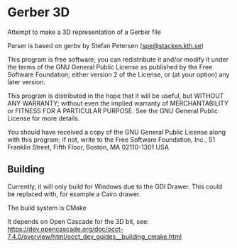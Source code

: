 # Gerber 3D

Attempt to make a 3D representation of a Gerber file

Parser is based on gerbv by Stefan Petersen (spe@stacken.kth.se)

This program is free software; you can redistribute it and/or modify
it under the terms of the GNU General Public License as published by
the Free Software Foundation; either version 2 of the License, or
(at your option) any later version.

This program is distributed in the hope that it will be useful,
but WITHOUT ANY WARRANTY; without even the implied warranty of
MERCHANTABILITY or FITNESS FOR A PARTICULAR PURPOSE.  See the
GNU General Public License for more details.

You should have received a copy of the GNU General Public License
along with this program; if not, write to the Free Software
Foundation, Inc., 51 Franklin Street, Fifth Floor, Boston, MA 02110-1301 USA

## Building

Currently, it will only build for Windows due to the GDI Drawer. This could be replaced with, for example a Cairo drawer.

The build system is CMake

It depends on Open Cascade for the 3D bit, see: https://dev.opencascade.org/doc/occt-7.4.0/overview/html/occt_dev_guides__building_cmake.html


